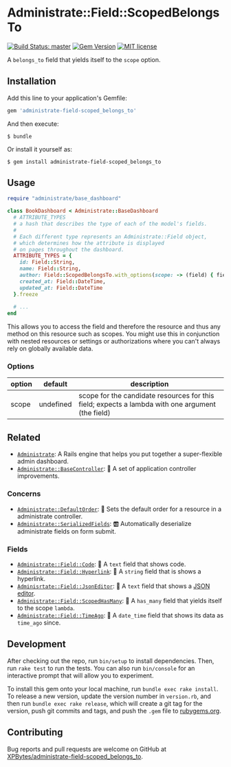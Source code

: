 # Administrate::Field::ScopedBelongsTo

[![Build Status: master](https://travis-ci.com/XPBytes/administrate-field-scoped_belongs_to.svg)](https://travis-ci.com/XPBytes/administrate-field-scoped_belongs_to)
[![Gem Version](https://badge.fury.io/rb/administrate-field-scoped_belongs_to.svg)](https://badge.fury.io/rb/administrate-field-scoped_belongs_to)
[![MIT license](http://img.shields.io/badge/license-MIT-brightgreen.svg)](http://opensource.org/licenses/MIT)

A `belongs_to` field that yields itself to the `scope` option.

## Installation

Add this line to your application's Gemfile:

```ruby
gem 'administrate-field-scoped_belongs_to'
```

And then execute:

    $ bundle

Or install it yourself as:

    $ gem install administrate-field-scoped_belongs_to

## Usage

```ruby
require "administrate/base_dashboard"

class BookDashboard < Administrate::BaseDashboard
  # ATTRIBUTE_TYPES
  # a hash that describes the type of each of the model's fields.
  #
  # Each different type represents an Administrate::Field object,
  # which determines how the attribute is displayed
  # on pages throughout the dashboard.
  ATTRIBUTE_TYPES = {
    id: Field::String,
    name: Field::String,
    author: Field::ScopedBelongsTo.with_options(scope: -> (field) { field.resource.publisher.authors } ),
    created_at: Field::DateTime,
    updated_at: Field::DateTime
  }.freeze
  
  # ...
end
```

This allows you to access the field and therefore the resource and thus any method on this resource such as scopes. You
might use this in conjunction with nested resources or settings or authorizations where you can't always rely on 
globally available data.

### Options

| option | default   | description|
|--------|-----------|------------|
| scope  | undefined | scope for the candidate resources for this field; expects a lambda with one argument (the field) |

## Related

- [`Administrate`](https://github.com/thoughtbot/administrate): A Rails engine that helps you put together a super-flexible admin dashboard.
- [`Administrate::BaseController`](https://github.com/XPBytes/administrate-base_controller): :stars: A set of application controller improvements.

### Concerns

- [`Administrate::DefaultOrder`](https://github.com/XPBytes/administrate-default_order): :1234: Sets the default order for a resource in a administrate controller.
- [`Administrate::SerializedFields`](https://github.com/XPBytes/administrate-serialized_fields): :ab: Automatically deserialize administrate fields on form submit.

### Fields

- [`Administrate::Field::Code`](https://github.com/XPBytes/administrate-field-code): :pencil: A `text` field that shows code.
- [`Administrate::Field::Hyperlink`](https://github.com/XPBytes/administrate-field-hyperlink): :pencil: A `string` field that is shows a hyperlink. 
- [`Adminisrtate::Field::JsonEditor`](https://github.com/XPBytes/administrate-field-json_editor): :pencil: A `text` field that shows a [JSON editor](https://github.com/josdejong/jsoneditor).
- [`Administrate::Field::ScopedHasMany`](https://github.com/XPBytes/administrate-field-scoped_has_many): :pencil: A `has_many` field that yields itself to the scope `lambda`.
- [`Administrate::Field::TimeAgo`](https://github.com/XPBytes/administrate-field-time_ago): :pencil: A `date_time` field that shows its data as `time_ago` since.

## Development

After checking out the repo, run `bin/setup` to install dependencies. Then, run `rake test` to run the tests. You can
also run `bin/console` for an interactive prompt that will allow you to experiment.

To install this gem onto your local machine, run `bundle exec rake install`. To release a new version, update the
version number in `version.rb`, and then run `bundle exec rake release`, which will create a git tag for the version,
push git commits and tags, and push the `.gem` file to [rubygems.org](https://rubygems.org).

## Contributing

Bug reports and pull requests are welcome on GitHub at [XPBytes/administrate-field-scoped_belongs_to](https://github.com/XPBytes/administrate-field-scoped_belongs_to).
